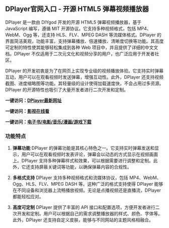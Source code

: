 
<h2>DPlayer官网入口 - 开源 HTML5 弹幕视频播放器</h2>
DPlayer 是一款由 DIYgod 开发的开源 HTML5 弹幕视频播放器，基于 JavaScript 编写，遵循 MIT 开源协议。它支持多种视频格式，包括 MP4、WebM、Ogg 等，还支持 HLS、FLV、MPEG DASH 等流媒体格式。DPlayer 的界面简洁美观，功能丰富，支持弹幕播放、倍速播放、清晰度切换等功能。其高度可定制的特性使其能够轻松集成到各种 Web 项目中，并且提供了详细的中文文档。DPlayer 不仅适用于二次元文化和视频分享的用户，也广泛应用于开发者社区。

DPlayer 的开发初衷是为了在网页上实现专业级的视频播放体验。它支持实时弹幕互动，用户可以在观看视频时发送弹幕，增强互动性。此外，DPlayer 还支持视频截图、进度缩略图等功能。其轻量级的设计使得加载速度快，不会占用过多资源。DPlayer 的开源特性也吸引了大量开发者进行二次开发和定制。

<p><strong>一键访问：</strong><a href="https://www.rymdh.com/sites/17209.html" target="_blank" ><strong>DPlayer最新网址</strong></a></p>
<p><strong>一键访问：</strong><a href="https://www.rymdh.com/favorites/yingshi" target="_blank" ><strong>影视在线看</strong></a></p>
<p><strong>一键访问：</strong><a href="https://wangpanziyuan.pages.dev/" target="_blank" ><strong>电子书/电影/音乐/漫画/游戏下载</strong></a></p>

### 功能特点
1. **弹幕功能**
   DPlayer 的弹幕功能是其核心特色之一。它支持实时弹幕发送和显示，用户可以在观看视频时发表评论，弹幕会以动态的方式显示在视频画面上。DPlayer 支持多种弹幕样式和效果，可以根据需要进行调整和定制。此外，它还支持屏蔽关键词等功能，以确保弹幕内容的合规性。

2. **多格式支持**
   DPlayer 支持多种视频格式和流媒体协议，包括 MP4、WebM、Ogg、HLS、FLV、MPEG DASH 等。这种广泛的格式支持使得 DPlayer 能够在不同设备和浏览器上流畅播放视频。无论是点播视频还是直播流，DPlayer 都能轻松应对。

3. **高度可定制**
   DPlayer 提供了丰富的 API 接口和配置选项，方便开发者进行二次开发和定制。用户可以根据自己的需求调整播放器的样式、颜色、字体等。此外，DPlayer 还支持自定义皮肤，能够与不同网站的主题风格相融合。
